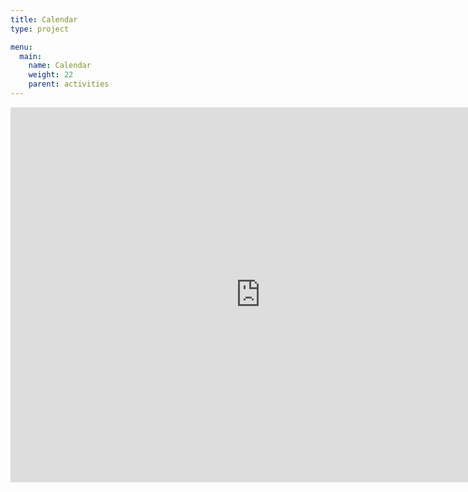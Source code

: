 ```yaml
---
title: Calendar
type: project

menu:
  main:
    name: Calendar
    weight: 22
    parent: activities
---
```

<iframe src="https://calendar.google.com/calendar/b/2/embed?height=600&amp;wkst=2&amp;bgcolor=%23B39DDB&amp;ctz=America%2FNew_York&amp;src=ODk2Z3F2dDA0cGVqYXVmanRqaHJwNHQ0aTRAZ3JvdXAuY2FsZW5kYXIuZ29vZ2xlLmNvbQ&amp;color=%233F51B5&amp;title=ACM%20%26%20ACM-W%20Calendar&amp;showTz=0&amp;showPrint=0&amp;mode=MONTH" style="border-width:0" width="800" height="600" frameborder="0" scrolling="no"></iframe>
